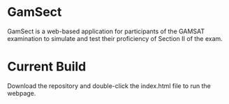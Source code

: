 # GamSect
GamSect is a web-based application for participants of the GAMSAT examination to simulate and test their proficiency of Section II of the exam.

# Current Build
Download the repository and double-click the index.html file to run the webpage.
